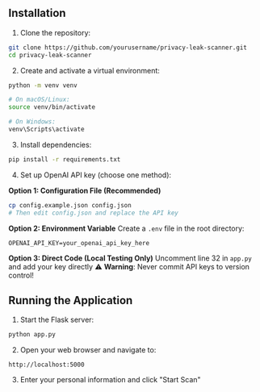 
## Installation

1. Clone the repository:
```bash
git clone https://github.com/yourusername/privacy-leak-scanner.git
cd privacy-leak-scanner
```

2. Create and activate a virtual environment:
```bash
python -m venv venv

# On macOS/Linux:
source venv/bin/activate

# On Windows:
venv\Scripts\activate
```

3. Install dependencies:
```bash
pip install -r requirements.txt
```

4. Set up OpenAI API key (choose one method):

**Option 1: Configuration File (Recommended)**
```bash
cp config.example.json config.json
# Then edit config.json and replace the API key
```

**Option 2: Environment Variable**
Create a `.env` file in the root directory:
```
OPENAI_API_KEY=your_openai_api_key_here
```

**Option 3: Direct Code (Local Testing Only)**
Uncomment line 32 in `app.py` and add your key directly
⚠️ **Warning**: Never commit API keys to version control!

## Running the Application

1. Start the Flask server:
```bash
python app.py
```

2. Open your web browser and navigate to:
```
http://localhost:5000
```

3. Enter your personal information and click "Start Scan"


